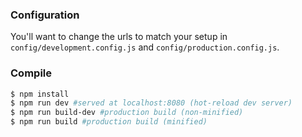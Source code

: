 ### Configuration
You'll want to change the urls to match your setup in `config/development.config.js` and `config/production.config.js`.

### Compile

```sh
$ npm install
$ npm run dev #served at localhost:8080 (hot-reload dev server)
$ npm run build-dev #production build (non-minified)
$ npm run build #production build (minified)
```